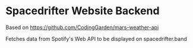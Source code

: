 # Spacedrifter Website Backend

Based on https://github.com/CodingGarden/mars-weather-api

Fetches data from Spotify's Web API to be displayed on spacedrifter.band
